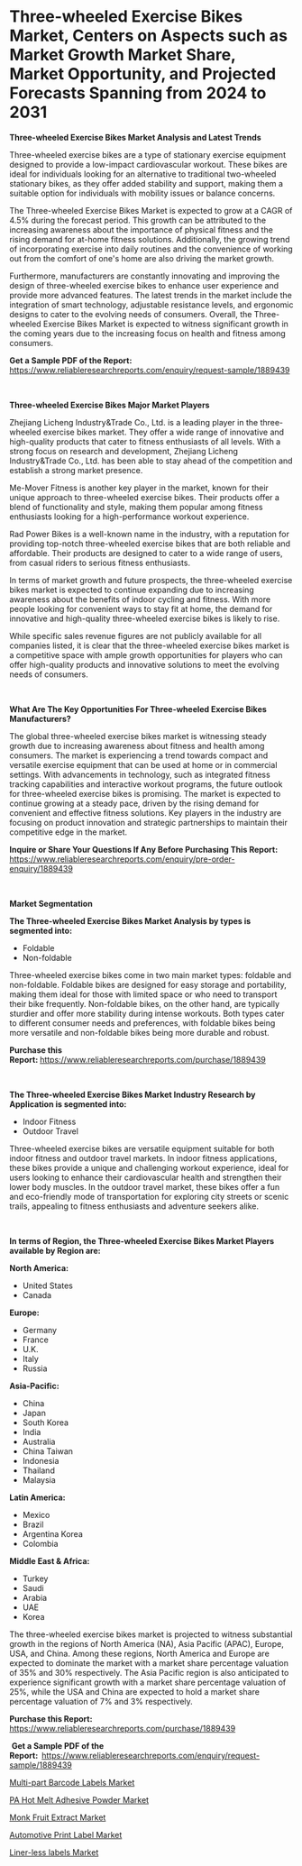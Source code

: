<p><h1>Three-wheeled Exercise Bikes Market, Centers on Aspects such as Market Growth Market Share, Market Opportunity, and Projected Forecasts Spanning from 2024 to 2031</h1></p><p><strong>Three-wheeled Exercise Bikes Market Analysis and Latest Trends</strong></p>
<p><p>Three-wheeled exercise bikes are a type of stationary exercise equipment designed to provide a low-impact cardiovascular workout. These bikes are ideal for individuals looking for an alternative to traditional two-wheeled stationary bikes, as they offer added stability and support, making them a suitable option for individuals with mobility issues or balance concerns.</p><p>The Three-wheeled Exercise Bikes Market is expected to grow at a CAGR of 4.5% during the forecast period. This growth can be attributed to the increasing awareness about the importance of physical fitness and the rising demand for at-home fitness solutions. Additionally, the growing trend of incorporating exercise into daily routines and the convenience of working out from the comfort of one's home are also driving the market growth.</p><p>Furthermore, manufacturers are constantly innovating and improving the design of three-wheeled exercise bikes to enhance user experience and provide more advanced features. The latest trends in the market include the integration of smart technology, adjustable resistance levels, and ergonomic designs to cater to the evolving needs of consumers. Overall, the Three-wheeled Exercise Bikes Market is expected to witness significant growth in the coming years due to the increasing focus on health and fitness among consumers.</p></p>
<p><strong>Get a Sample PDF of the Report:&nbsp;</strong> <a href="https://www.reliableresearchreports.com/enquiry/request-sample/1889439">https://www.reliableresearchreports.com/enquiry/request-sample/1889439</a></p>
<p>&nbsp;</p>
<p><strong>Three-wheeled Exercise Bikes Major Market Players</strong></p>
<p><p>Zhejiang Licheng Industry&Trade Co., Ltd. is a leading player in the three-wheeled exercise bikes market. They offer a wide range of innovative and high-quality products that cater to fitness enthusiasts of all levels. With a strong focus on research and development, Zhejiang Licheng Industry&Trade Co., Ltd. has been able to stay ahead of the competition and establish a strong market presence.</p><p>Me-Mover Fitness is another key player in the market, known for their unique approach to three-wheeled exercise bikes. Their products offer a blend of functionality and style, making them popular among fitness enthusiasts looking for a high-performance workout experience.</p><p>Rad Power Bikes is a well-known name in the industry, with a reputation for providing top-notch three-wheeled exercise bikes that are both reliable and affordable. Their products are designed to cater to a wide range of users, from casual riders to serious fitness enthusiasts.</p><p>In terms of market growth and future prospects, the three-wheeled exercise bikes market is expected to continue expanding due to increasing awareness about the benefits of indoor cycling and fitness. With more people looking for convenient ways to stay fit at home, the demand for innovative and high-quality three-wheeled exercise bikes is likely to rise.</p><p>While specific sales revenue figures are not publicly available for all companies listed, it is clear that the three-wheeled exercise bikes market is a competitive space with ample growth opportunities for players who can offer high-quality products and innovative solutions to meet the evolving needs of consumers.</p></p>
<p>&nbsp;</p>
<p><strong>What Are The Key Opportunities For Three-wheeled Exercise Bikes Manufacturers?</strong></p>
<p><p>The global three-wheeled exercise bikes market is witnessing steady growth due to increasing awareness about fitness and health among consumers. The market is experiencing a trend towards compact and versatile exercise equipment that can be used at home or in commercial settings. With advancements in technology, such as integrated fitness tracking capabilities and interactive workout programs, the future outlook for three-wheeled exercise bikes is promising. The market is expected to continue growing at a steady pace, driven by the rising demand for convenient and effective fitness solutions. Key players in the industry are focusing on product innovation and strategic partnerships to maintain their competitive edge in the market.</p></p>
<p><strong>Inquire or Share Your Questions If Any Before Purchasing This Report:</strong> <a href="https://www.reliableresearchreports.com/enquiry/pre-order-enquiry/1889439">https://www.reliableresearchreports.com/enquiry/pre-order-enquiry/1889439</a></p>
<p>&nbsp;</p>
<p><strong>Market Segmentation</strong></p>
<p><strong>The Three-wheeled Exercise Bikes Market Analysis by types is segmented into:</strong></p>
<p><ul><li>Foldable</li><li>Non-foldable</li></ul></p>
<p><p>Three-wheeled exercise bikes come in two main market types: foldable and non-foldable. Foldable bikes are designed for easy storage and portability, making them ideal for those with limited space or who need to transport their bike frequently. Non-foldable bikes, on the other hand, are typically sturdier and offer more stability during intense workouts. Both types cater to different consumer needs and preferences, with foldable bikes being more versatile and non-foldable bikes being more durable and robust.</p></p>
<p><strong>Purchase this Report:&nbsp;</strong><a href="https://www.reliableresearchreports.com/purchase/1889439">https://www.reliableresearchreports.com/purchase/1889439</a></p>
<p>&nbsp;</p>
<p><strong>The Three-wheeled Exercise Bikes Market Industry Research by Application is segmented into:</strong></p>
<p><ul><li>Indoor Fitness</li><li>Outdoor Travel</li></ul></p>
<p><p>Three-wheeled exercise bikes are versatile equipment suitable for both indoor fitness and outdoor travel markets. In indoor fitness applications, these bikes provide a unique and challenging workout experience, ideal for users looking to enhance their cardiovascular health and strengthen their lower body muscles. In the outdoor travel market, these bikes offer a fun and eco-friendly mode of transportation for exploring city streets or scenic trails, appealing to fitness enthusiasts and adventure seekers alike.</p></p>
<p>&nbsp;</p>
<p><strong>In terms of Region, the Three-wheeled Exercise Bikes Market Players available by Region are:</strong></p>
<p>
    <p> <strong> North America: </strong>
        <ul>
            <li>United States</li>
            <li>Canada</li>
        </ul>
        </p> 
    <p> <strong> Europe: </strong>
        <ul>
            <li>Germany</li>
            <li>France</li>
            <li>U.K.</li>
            <li>Italy</li>
            <li>Russia</li>
        </ul>
        </p> 
    <p> <strong> Asia-Pacific: </strong>
        <ul>
            <li>China</li>
            <li>Japan</li>
            <li>South Korea</li>
            <li>India</li>
            <li>Australia</li>
            <li>China Taiwan</li>
            <li>Indonesia</li>
            <li>Thailand</li>
            <li>Malaysia</li>
        </ul>
        </p> 
    <p> <strong> Latin America: </strong>
        <ul>
            <li>Mexico</li>
            <li>Brazil</li>
            <li>Argentina Korea</li>
            <li>Colombia</li>
        </ul>
        </p> 
    <p> <strong> Middle East & Africa: </strong>
        <ul>
            <li>Turkey</li>
            <li>Saudi</li>
            <li>Arabia</li>
            <li>UAE</li>
            <li>Korea</li>
        </ul>
    </p>
    </p>
<p><p>The three-wheeled exercise bikes market is projected to witness substantial growth in the regions of North America (NA), Asia Pacific (APAC), Europe, USA, and China. Among these regions, North America and Europe are expected to dominate the market with a market share percentage valuation of 35% and 30% respectively. The Asia Pacific region is also anticipated to experience significant growth with a market share percentage valuation of 25%, while the USA and China are expected to hold a market share percentage valuation of 7% and 3% respectively.</p></p>
<p><strong>Purchase this Report: </strong><a href="https://www.reliableresearchreports.com/purchase/1889439">https://www.reliableresearchreports.com/purchase/1889439</a></p>
<p>&nbsp;<strong>Get a Sample PDF of the Report:&nbsp;&nbsp;</strong><a href="https://www.reliableresearchreports.com/enquiry/request-sample/1889439">https://www.reliableresearchreports.com/enquiry/request-sample/1889439</a></p>
<p><strong></strong></p>
<p><p><a href="https://gentle-editor-9db.notion.site/Multi-part-Barcode-Labels-Market-Research-Report-Provides-Critical-Insights-that-can-help-Shape-Busi-160f5316e8ed4f529c0c7b3cbca5ed36">Multi-part Barcode Labels Market</a></p><p><a href="https://view.publitas.com/reportprime-1/pa-hot-melt-adhesive-powder-market-research-report-forecasted-for-period-from-2024-2031-by-market-type-market-application-and-region/">PA Hot Melt Adhesive Powder Market</a></p><p><a href="https://view.publitas.com/reportprime-1/monk-fruit-extract-market-analysis-and-market-size-global-industry-overview-market-segmentation-and-forecast-2024-to-2031/">Monk Fruit Extract Market</a></p><p><a href="https://poised-avenue-46d.notion.site/Automotive-Print-Label-Market-Size-and-Examines-its-Market-Scope-with-a-Primary-Focus-on-Growth-Op-44e9b4b1495b4139b7ca6806635212b1">Automotive Print Label Market</a></p><p><a href="https://unruly-ladybug-44b.notion.site/Global-Liner-less-labels-Market-by-Types-Applications-and-Major-Players-with-Regional-Growth-Rate-5b90c2c326b146dbbee12ae7d349b18f">Liner-less labels Market</a></p></p>
